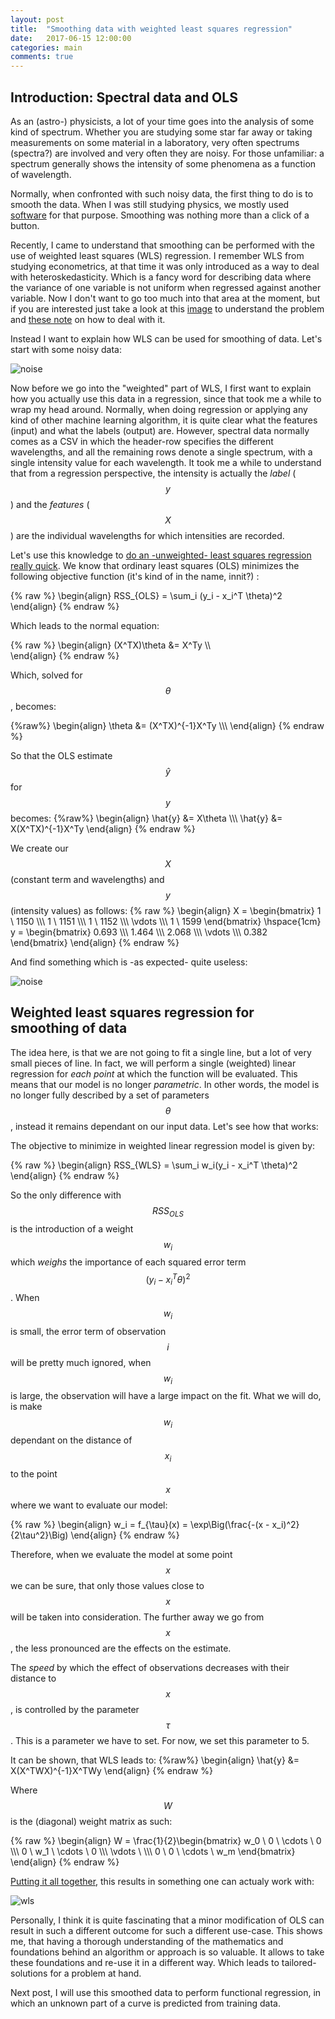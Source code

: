 ```yaml
---
layout: post
title:  "Smoothing data with weighted least squares regression"
date:   2017-06-15 12:00:00
categories: main
comments: true
---
```


## Introduction: Spectral data and OLS

As an (astro-) physicists, a lot of your time goes into the analysis of some kind of spectrum. Whether you are studying some star far away or taking measurements on some material in a laboratory, very often spectrums (spectra?) are involved and very often they are noisy. For those unfamiliar: a spectrum generally shows the intensity of some phenomena as a function of wavelength.

Normally, when confronted with such noisy data, the first thing to do is to smooth the data. When I was still studying physics, we mostly used [software][1] for that purpose. Smoothing was nothing more than a click of a button.

Recently, I came to understand that smoothing can be performed with the use of weighted least squares (WLS) regression. I remember WLS from studying econometrics, at that time it was only introduced as a way to deal with heteroskedasticity. Which is a fancy word for describing data where the variance of one variable is not uniform when regressed against another variable. Now I don't want to go too much into that area at the moment, but if you are interested just take a look at this [image][2] to understand the problem and [these note][3] on how to deal with it.

Instead I want to explain how WLS can be used for smoothing of data. Let's start with some noisy data:

![noise](/assets/images/data.png) 

Now before we go into the "weighted" part of WLS, I first want to explain how you actually use this data in a regression, since that took me a while to wrap my head around. Normally, when doing regression or applying any kind of other machine learning algorithm, it is quite clear what the features (input) and what the labels (output) are. However, spectral data normally comes as a CSV in which the header-row specifies the different wavelengths, and all the remaining rows denote a single spectrum, with a single intensity value for each wavelength. It took me a while to understand that from a regression perspective, the intensity is actually the *label* ($$y$$) and the *features* ($$X$$) are the individual wavelengths for which intensities are recorded.

Let's use this knowledge to [do an -unweighted- least squares regression really quick][4]. We know that ordinary least squares (OLS) minimizes the following objective function (it's kind of in the name, innit?) : 

{% raw %}
\begin{align}
	RSS_{OLS} = \sum_i (y_i - x_i^T \theta)^2 
\end{align}
{% endraw %}

Which leads to the normal equation:

{% raw %}
\begin{align}
	(X^TX)\theta &= X^Ty \\\\\
\end{align}
{% endraw %}

Which, solved for $$\theta$$, becomes:

{%raw%}
\begin{align}
	\theta &= (X^TX)^{-1}X^Ty \\\\\ 
\end{align}
{% endraw %}

So that the OLS estimate $$\hat{y}$$ for $$y$$ becomes:
{%raw%}
\begin{align}
	\hat{y} &= X\theta \\\\\\
	\hat{y} &= X(X^TX)^{-1}X^Ty
\end{align}
{% endraw %}

We create our $$X$$ (constant term and wavelengths) and $$y$$ (intensity values) as follows:
{% raw %}
\begin{align}
	X = \begin{bmatrix}
	1 \\ 1150 \\\\\\
	1 \\ 1151 \\\\\\
	1 \\ 1152 \\\\\\
	\vdots \\\\\\
	1 \\ 1599 
	\end{bmatrix}
	\hspace{1cm} 
	y = \begin{bmatrix}
	 0.693 \\\\\\
	 1.464 \\\\\\
	 2.068 \\\\\\
	 \vdots \\\\\\
	 0.382
	\end{bmatrix}
\end{align}
{% endraw %}

And find something which is -as expected- quite useless:

![noise](/assets/images/dataWithOLS.png)

## Weighted least squares regression for smoothing of data

The idea here, is that we are not going to fit a single line, but a lot of very small pieces of line. In fact, we will perform a single (weighted) linear regression for *each point* at which the function will be evaluated. This means that our model is no longer *parametric*. In other words, the model is no longer fully described by a set of parameters $$\theta$$, instead it remains dependant on our input data. Let's see how that works:

The objective to minimize in weighted linear regression model is given by:

{% raw %}
\begin{align}
	RSS_{WLS} = \sum_i w_i(y_i - x_i^T \theta)^2 
\end{align}
{% endraw %}

So the only difference with $$RSS_{OLS}$$ is the introduction of a weight $$w_i$$ which *weighs* the importance of each squared error term $$ (y_i - x_i^T \theta)^2 $$. When $$w_i$$ is small, the error term of observation $$i$$ will be pretty much ignored, when $$w_i$$ is large, the observation will have a large impact on the fit. What we will do, is make $$w_i$$ dependant on the distance of $$x_i$$ to the point $$x$$ where we want to evaluate our model:

{% raw %}
\begin{align}
	w_i = f_{\tau}(x) = \exp\Big(\frac{-(x - x_i)^2}{2\tau^2}\Big)
\end{align}
{% endraw %}

Therefore, when we evaluate the model at some point $$x$$ we can be sure, that only those values close to $$x$$ will be taken into consideration. The further away we go from $$x$$, the less pronounced are the effects on the estimate. 

The *speed* by which the effect of observations decreases with their distance to $$x$$, is controlled by the parameter $$\tau$$. This is a parameter we have to set. For now, we set this parameter to 5.

It can be shown, that WLS leads to:
{%raw%}
\begin{align}
	\hat{y} &= X(X^TWX)^{-1}X^TWy
\end{align}
{% endraw %}

Where $$W$$ is the (diagonal) weight matrix as such:

{% raw %}
\begin{align}
	W = \frac{1}{2}\begin{bmatrix}
	w_0 \\ 0 \\ \cdots \\ 0 \\\\\\
	0 \\ w_1 \\ \cdots \\ 0 \\\\\\
	\vdots \\ \\\\\\
	0 \\ 0 \\ \cdots \\ w_m
	\end{bmatrix}
\end{align}
{% endraw %}

[Putting it all together][5], this results in something one can actualy work with:

![wls](/assets/images/dataWithWLS.png)

Personally, I think it is quite fascinating that a minor modification of OLS can result in such a different outcome for such a different use-case. This shows me, that having a thorough understanding of the mathematics and foundations behind an algorithm or approach is so valuable. It allows to take these foundations and re-use it in a different way. Which leads to tailored-solutions for a problem at hand.

Next post, I will use this smoothed data to perform functional regression, in which an unknown part of a curve is predicted from training data.







[1]:http://www.originlab.com
[2]:https://upload.wikimedia.org/wikipedia/en/5/5d/Hsked_residual_compare.svg
[3]:http://www3.grips.ac.jp/~yamanota/Lecture_Note_10_GLS_WLS_FGLS.pdf 
[4]:https://github.com/lucasvw/spectral-data-processing/blob/63e4fb6dbe9e64ae5adaafbef3a8e5f5e90fcf99/1.py
[5]:https://github.com/lucasvw/spectral-data-processing/blob/63e4fb6dbe9e64ae5adaafbef3a8e5f5e90fcf99/2.py

